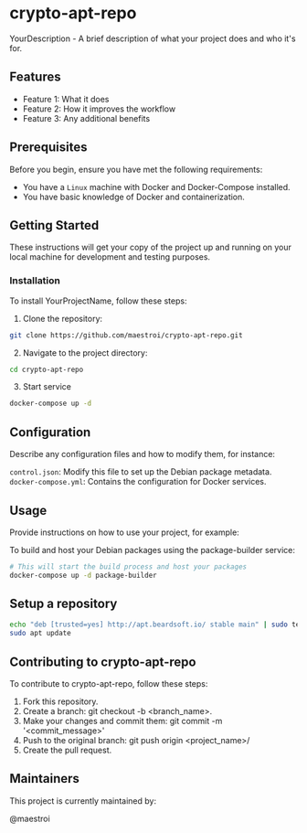 # crypto-apt-repo

YourDescription - A brief description of what your project does and who it's for.

## Features

- Feature 1: What it does
- Feature 2: How it improves the workflow
- Feature 3: Any additional benefits

## Prerequisites

Before you begin, ensure you have met the following requirements:

- You have a `Linux` machine with Docker and Docker-Compose installed.
- You have basic knowledge of Docker and containerization.

## Getting Started

These instructions will get your copy of the project up and running on your local machine for development and testing purposes.

### Installation

To install YourProjectName, follow these steps:

1. Clone the repository:

```bash
git clone https://github.com/maestroi/crypto-apt-repo.git
```

2. Navigate to the project directory:
```bash
cd crypto-apt-repo
```

3. Start service
```bash	
docker-compose up -d
```	

## Configuration
Describe any configuration files and how to modify them, for instance:

`control.json`: Modify this file to set up the Debian package metadata.
`docker-compose.yml`: Contains the configuration for Docker services.

## Usage
Provide instructions on how to use your project, for example:

To build and host your Debian packages using the package-builder service:
```bash
# This will start the build process and host your packages
docker-compose up -d package-builder
```

## Setup a repository
```bash
echo "deb [trusted=yes] http://apt.beardsoft.io/ stable main" | sudo tee /etc/apt/sources.list.d/beardsoft.list
sudo apt update
```

## Contributing to crypto-apt-repo
To contribute to crypto-apt-repo, follow these steps:

1. Fork this repository.
2. Create a branch: git checkout -b <branch_name>.
3. Make your changes and commit them: git commit -m '<commit_message>'
4. Push to the original branch: git push origin <project_name>/<location>
5. Create the pull request.


## Maintainers
This project is currently maintained by:

@maestroi
